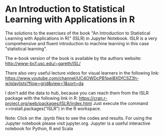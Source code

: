 # An Introduction to Statistical Learning with Applications in R
The solutions to the exercises of the book "An Introduction to Statistical Learning with Applications in R(" (ISLR) in Jupyter Notebook.
ISLR is a very comprehensive and fluent introduction to machine learning in this case "statistical learning". 

The e-book version of the book is available by the authors website: http://www-bcf.usc.edu/~gareth/ISL/

There also very useful lecture videos for visual learners in the following link: https://www.youtube.com/channel/UC4OWDcPB1peiBXDfCSZ3h-w/playlists?flow=grid&view=1&sort=da

I don't add the data to hub, because you can reach them from the ISLR package with the following link in R: https://cran.r-project.org/web/packages/ISLR/index.html
Just execute the command >>install.packages("ISLR") in the R workspace.

Note: Click on the .ipynb files to see the codes and results. For using the Jupyter notebook please visit jupyter.org. Jupyter is a useful interactive notebook for Python, R and Scala


